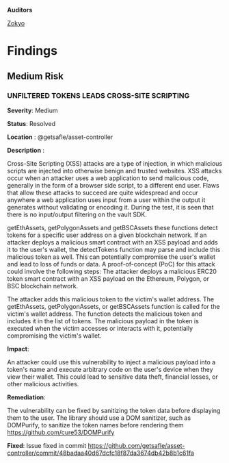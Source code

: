 **Auditors**

[Zokyo](https://x.com/zokyo_io)

# Findings

## Medium Risk


### UNFILTERED TOKENS  LEADS CROSS-SITE SCRIPTING

**Severity**: Medium 

**Status**: Resolved

**Location** : @getsafle/asset-controller


**Description**  : 

Cross-Site Scripting (XSS) attacks are a type of injection, in which malicious scripts are injected into otherwise benign and trusted websites. XSS attacks occur when an attacker uses a web application to send malicious code, generally in the form of a browser side script, to a different end user. Flaws that allow these attacks to succeed are quite widespread and occur anywhere a web application uses input from a user within the output it generates without validating or encoding it. During the test, it is seen that there is no input/output filtering on the vault SDK.

getEthAssets,  getPolygonAssets and getBSCAssets  these functions detect tokens for a specific user address on a given blockchain network. If an attacker deploys a malicious smart contract with an XSS payload and adds it to the user's wallet, the detectTokens function may parse and include this malicious token as well. This can potentially compromise the user's wallet and lead to loss of funds or data.
A proof-of-concept (PoC) for this attack could involve the following steps:
The attacker deploys a malicious ERC20 token smart contract with an XSS payload on the Ethereum, Polygon, or BSC blockchain network.


The attacker adds this malicious token to the victim's wallet address.
The getEthAssets, getPolygonAssets, or getBSCAssets function is called for the victim's wallet address.
The function detects the malicious token and includes it in the list of tokens.
The malicious payload in the token is executed when the victim accesses or interacts with it, potentially compromising the victim's wallet.

**Impact**:

An attacker could use this vulnerability to inject a malicious payload into a token's name and execute arbitrary code on the user's device when they view their wallet. This could lead to sensitive data theft, financial losses, or other malicious activities.

**Remediation**:

The vulnerability can be fixed by sanitizing the token data before displaying them to the user. The library should use a DOM sanitizer, such as DOMPurify, to sanitize the token names before rendering them
https://github.com/cure53/DOMPurify

**Fixed**: Issue fixed in commit https://github.com/getsafle/asset-controller/commit/48badaa40d67dcfc18f87da3674db42b8b1c61fa

